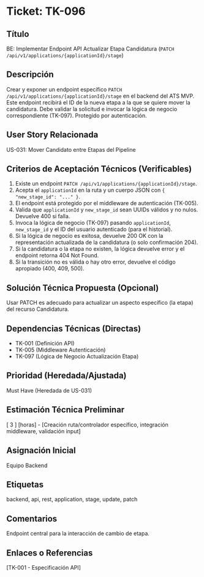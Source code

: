 # Ticket: TK-096

## Título
BE: Implementar Endpoint API Actualizar Etapa Candidatura (`PATCH /api/v1/applications/{applicationId}/stage`)

## Descripción
Crear y exponer un endpoint específico `PATCH /api/v1/applications/{applicationId}/stage` en el backend del ATS MVP. Este endpoint recibirá el ID de la nueva etapa a la que se quiere mover la candidatura. Debe validar la solicitud e invocar la lógica de negocio correspondiente (TK-097). Protegido por autenticación.

## User Story Relacionada
US-031: Mover Candidato entre Etapas del Pipeline

## Criterios de Aceptación Técnicos (Verificables)
1.  Existe un endpoint `PATCH /api/v1/applications/{applicationId}/stage`.
2.  Acepta el `applicationId` en la ruta y un cuerpo JSON con `{ "new_stage_id": "..." }`.
3.  El endpoint está protegido por el middleware de autenticación (TK-005).
4.  Valida que `applicationId` y `new_stage_id` sean UUIDs válidos y no nulos. Devuelve 400 si falla.
5.  Invoca la lógica de negocio (TK-097) pasando `applicationId`, `new_stage_id` y el ID del usuario autenticado (para el historial).
6.  Si la lógica de negocio es exitosa, devuelve 200 OK con la representación actualizada de la candidatura (o solo confirmación 204).
7.  Si la candidatura o la etapa no existen, la lógica devuelve error y el endpoint retorna 404 Not Found.
8.  Si la transición no es válida o hay otro error, devuelve el código apropiado (400, 409, 500).

## Solución Técnica Propuesta (Opcional)
Usar PATCH es adecuado para actualizar un aspecto específico (la etapa) del recurso Candidatura.

## Dependencias Técnicas (Directas)
* TK-001 (Definición API)
* TK-005 (Middleware Autenticación)
* TK-097 (Lógica de Negocio Actualización Etapa)

## Prioridad (Heredada/Ajustada)
Must Have (Heredada de US-031)

## Estimación Técnica Preliminar
[ 3 ] [horas] - [Creación ruta/controlador específico, integración middleware, validación input]

## Asignación Inicial
Equipo Backend

## Etiquetas
backend, api, rest, application, stage, update, patch

## Comentarios
Endpoint central para la interacción de cambio de etapa.

## Enlaces o Referencias
[TK-001 - Especificación API]